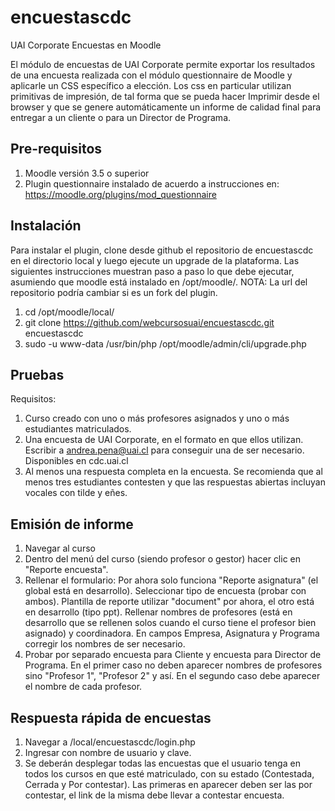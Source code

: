 # encuestascdc
UAI Corporate Encuestas en Moodle

El módulo de encuestas de UAI Corporate permite exportar los resultados de una encuesta realizada con el módulo questionnaire de Moodle y aplicarle un CSS específico a elección.
Los css en particular utilizan primitivas de impresión, de tal forma que se pueda hacer Imprimir desde el browser y que se genere automáticamente un informe de calidad final para entregar a un cliente o para un Director de Programa.

Pre-requisitos
-----------
1. Moodle versión 3.5 o superior
2. Plugin questionnaire instalado de acuerdo a instrucciones en: https://moodle.org/plugins/mod_questionnaire

Instalación
-----------
Para instalar el plugin, clone desde github el repositorio de encuestascdc en el directorio local y luego ejecute un upgrade de la plataforma. Las siguientes instrucciones muestran paso a paso lo que debe ejecutar, asumiendo que moodle está instalado en /opt/moodle/. NOTA: La url del repositorio podría cambiar si es un fork del plugin.

1. cd /opt/moodle/local/
2. git clone https://github.com/webcursosuai/encuestascdc.git encuestascdc
3. sudo -u www-data /usr/bin/php /opt/moodle/admin/cli/upgrade.php

Pruebas
-----------
Requisitos:
1. Curso creado con uno o más profesores asignados y uno o más estudiantes matriculados.
2. Una encuesta de UAI Corporate, en el formato en que ellos utilizan. Escribir a andrea.pena@uai.cl para conseguir una de ser necesario. Disponibles en cdc.uai.cl
3. Al menos una respuesta completa en la encuesta. Se recomienda que al menos tres estudiantes contesten y que las respuestas abiertas incluyan vocales con tilde y eñes.

Emisión de informe
------------------
1. Navegar al curso
2. Dentro del menú del curso (siendo profesor o gestor) hacer clic en "Reporte encuesta".
3. Rellenar el formulario: Por ahora solo funciona "Reporte asignatura" (el global está en desarrollo). Seleccionar tipo de encuesta (probar con ambos). Plantilla de reporte utilizar "document" por ahora, el otro está en desarrollo (tipo ppt). Rellenar nombres de profesores (está en desarrollo que se rellenen solos cuando el curso tiene el profesor bien asignado) y coordinadora. En campos Empresa, Asignatura y Programa corregir los nombres de ser necesario.
4. Probar por separado encuesta para Cliente y encuesta para Director de Programa. En el primer caso no deben aparecer nombres de profesores sino "Profesor 1", "Profesor 2" y así. En el segundo caso debe aparecer el nombre de cada profesor.

Respuesta rápida de encuestas
------------------------------
1. Navegar a /local/encuestascdc/login.php
2. Ingresar con nombre de usuario y clave.
3. Se deberán desplegar todas las encuestas que el usuario tenga en todos los cursos en que esté matriculado, con su estado (Contestada, Cerrada y Por contestar). Las primeras en aparecer deben ser las por contestar, el link de la misma debe llevar a contestar encuesta.

